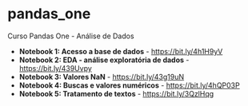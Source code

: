# pandas_one
Curso Pandas One - Análise de Dados

* **Notebook 1: Acesso a base de dados** - https://bit.ly/4h1H9yV
* **Notebook 2: EDA - análise exploratória de dados** - https://bit.ly/439Uvpy
* **Notebook 3: Valores NaN** - https://bit.ly/43g19uN
* **Notebook 4: Buscas e valores numéricos** - https://bit.ly/4hQP03P
* **Notebook 5: Tratamento de textos** - https://bit.ly/3QzlHqg
